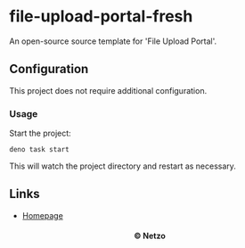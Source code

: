 # file-upload-portal-fresh

An open-source source template for 'File Upload Portal'.

## Configuration

This project does not require additional configuration.

### Usage

Start the project:

```
deno task start
```

This will watch the project directory and restart as necessary.

## Links

- [Homepage](https://app.netzo.io/templates/file-upload-portal-fresh)

<div align="center">
  <h4>© Netzo</h4>
</div>
